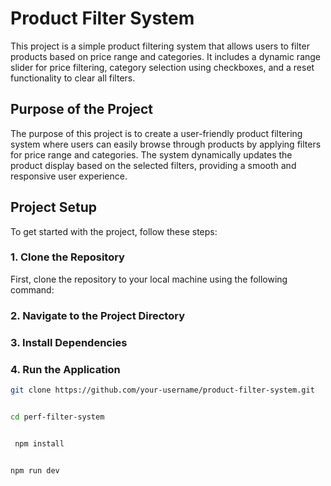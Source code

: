 # Product Filter System

This project is a simple product filtering system that allows users to filter products based on price range and categories. It includes a dynamic range slider for price filtering, category selection using checkboxes, and a reset functionality to clear all filters.

## Purpose of the Project

The purpose of this project is to create a user-friendly product filtering system where users can easily browse through products by applying filters for price range and categories. The system dynamically updates the product display based on the selected filters, providing a smooth and responsive user experience.

## Project Setup

To get started with the project, follow these steps:

### 1. Clone the Repository

First, clone the repository to your local machine using the following command:

### 2. Navigate to the Project Directory

### 3. Install Dependencies

### 4. Run the Application

```bash
git clone https://github.com/your-username/product-filter-system.git


cd perf-filter-system


 npm install


npm run dev
```
